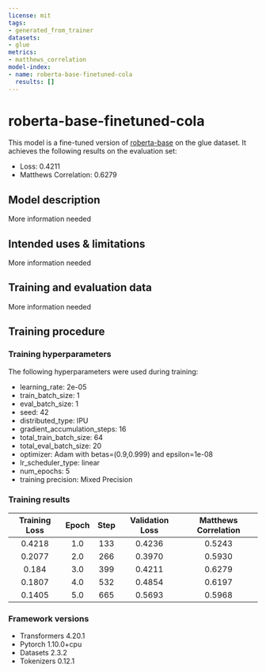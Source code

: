 ```yaml
---
license: mit
tags:
- generated_from_trainer
datasets:
- glue
metrics:
- matthews_correlation
model-index:
- name: roberta-base-finetuned-cola
  results: []
---
```


<!-- This model card has been generated automatically according to the information the Trainer had access to. You
should probably proofread and complete it, then remove this comment. -->

# roberta-base-finetuned-cola

This model is a fine-tuned version of [roberta-base](https://huggingface.co/roberta-base) on the glue dataset.
It achieves the following results on the evaluation set:
- Loss: 0.4211
- Matthews Correlation: 0.6279

## Model description

More information needed

## Intended uses & limitations

More information needed

## Training and evaluation data

More information needed

## Training procedure

### Training hyperparameters

The following hyperparameters were used during training:
- learning_rate: 2e-05
- train_batch_size: 1
- eval_batch_size: 1
- seed: 42
- distributed_type: IPU
- gradient_accumulation_steps: 16
- total_train_batch_size: 64
- total_eval_batch_size: 20
- optimizer: Adam with betas=(0.9,0.999) and epsilon=1e-08
- lr_scheduler_type: linear
- num_epochs: 5
- training precision: Mixed Precision

### Training results

| Training Loss | Epoch | Step | Validation Loss | Matthews Correlation |
|:-------------:|:-----:|:----:|:---------------:|:--------------------:|
| 0.4218        | 1.0   | 133  | 0.4236          | 0.5243               |
| 0.2077        | 2.0   | 266  | 0.3970          | 0.5930               |
| 0.184         | 3.0   | 399  | 0.4211          | 0.6279               |
| 0.1807        | 4.0   | 532  | 0.4854          | 0.6197               |
| 0.1405        | 5.0   | 665  | 0.5693          | 0.5968               |


### Framework versions

- Transformers 4.20.1
- Pytorch 1.10.0+cpu
- Datasets 2.3.2
- Tokenizers 0.12.1
